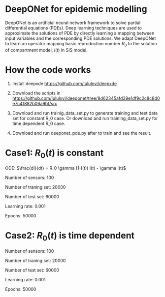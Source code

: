 # DeepONet for epidemic modelling

DeepONet is an artificial neural network framework to solve partial differential equations (PDEs). Deep learning techniques are used to approximate the solutions of PDE by directly learning a mapping between input variables and the corresponding PDE solutions. We adapt DeepONet to learn an operator mapping basic reproduction number $R_0$ to the solution of compartment model, $I(t)$ in SIS model.


# How the code works
1. Install deepxde https://github.com/lululxvi/deepxde

2. Download the scripts in https://github.com/lululxvi/deeponet/tree/8d62345afd39e1df9c2c8c8d0e7c41882b06a9bf/src 

3. Download and run trainig_data_set.py to generate training and test data set for constant R_0 case.
   Or download and run training_data_set.py for time dependent R_0 case.

5. Download and run deeponet_pde.py after to train and see the result.



# Case1: $R_0(t)$ is constant
ODE: $\frac{dI}{dt} = R_0 \gamma  (1-I(t))  I(t) - \gamma  I(t)$

Number of sensors: 100

Number of traning set: 20000

Number of test set: 60000

Learning rate: 0.001

Epochs: 50000


# Case2: $R_0(t)$ is time dependent



Number of sensors: 100

Number of traning set: 20000

Number of test set: 60000

Learning rate: 0.001

Epochs: 50000


